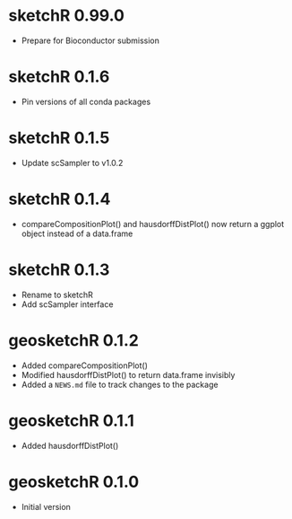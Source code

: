 # sketchR 0.99.0

* Prepare for Bioconductor submission

# sketchR 0.1.6

* Pin versions of all conda packages

# sketchR 0.1.5

* Update scSampler to v1.0.2

# sketchR 0.1.4

* compareCompositionPlot() and hausdorffDistPlot() now return a ggplot object instead of a data.frame

# sketchR 0.1.3

* Rename to sketchR
* Add scSampler interface

# geosketchR 0.1.2

* Added compareCompositionPlot()
* Modified hausdorffDistPlot() to return data.frame invisibly
* Added a `NEWS.md` file to track changes to the package

# geosketchR 0.1.1

* Added hausdorffDistPlot()

# geosketchR 0.1.0

* Initial version
